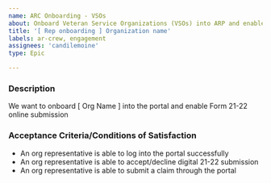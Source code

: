 ```yaml
---
name: ARC Onboarding - VSOs
about: Onboard Veteran Service Organizations (VSOs) into ARP and enable Form 21-22 online submission
title: '[ Rep onboarding ] Organization name'
labels: ar-crew, engagement
assignees: 'candilemoine'
type: Epic

---
```

<!-- engagement-template -->
### Description
We want to onboard [ Org Name ] into the portal and enable Form 21-22 online submission

### Acceptance Criteria/Conditions of Satisfaction
<!-- Specify criteria for ticket completion -->
- An org representative is able to log into the portal successfully
- An org representative is able to accept/decline digital 21-22 submission
- An org representative is able to submit a claim through the portal

<!-- This template automatically generates sub-issues defined by [this workflow](https://github.com/department-of-veterans-affairs/va.gov-team/blob/master/.github/workflows/create-engagement-subissues.yml) -->
